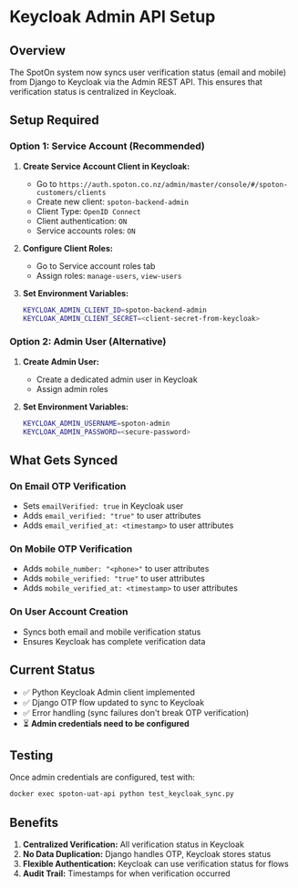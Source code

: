 # Keycloak Admin API Setup

## Overview

The SpotOn system now syncs user verification status (email and mobile) from Django to Keycloak via the Admin REST API. This ensures that verification status is centralized in Keycloak.

## Setup Required

### Option 1: Service Account (Recommended)

1. **Create Service Account Client in Keycloak:**
   - Go to `https://auth.spoton.co.nz/admin/master/console/#/spoton-customers/clients`
   - Create new client: `spoton-backend-admin`
   - Client Type: `OpenID Connect`
   - Client authentication: `ON`
   - Service accounts roles: `ON`

2. **Configure Client Roles:**
   - Go to Service account roles tab
   - Assign roles: `manage-users`, `view-users`

3. **Set Environment Variables:**
   ```bash
   KEYCLOAK_ADMIN_CLIENT_ID=spoton-backend-admin
   KEYCLOAK_ADMIN_CLIENT_SECRET=<client-secret-from-keycloak>
   ```

### Option 2: Admin User (Alternative)

1. **Create Admin User:**
   - Create a dedicated admin user in Keycloak
   - Assign admin roles

2. **Set Environment Variables:**
   ```bash
   KEYCLOAK_ADMIN_USERNAME=spoton-admin
   KEYCLOAK_ADMIN_PASSWORD=<secure-password>
   ```

## What Gets Synced

### On Email OTP Verification
- Sets `emailVerified: true` in Keycloak user
- Adds `email_verified: "true"` to user attributes
- Adds `email_verified_at: <timestamp>` to user attributes

### On Mobile OTP Verification  
- Adds `mobile_number: "<phone>"` to user attributes
- Adds `mobile_verified: "true"` to user attributes
- Adds `mobile_verified_at: <timestamp>` to user attributes

### On User Account Creation
- Syncs both email and mobile verification status
- Ensures Keycloak has complete verification data

## Current Status

- ✅ Python Keycloak Admin client implemented
- ✅ Django OTP flow updated to sync to Keycloak
- ✅ Error handling (sync failures don't break OTP verification)
- ⏳ **Admin credentials need to be configured**

## Testing

Once admin credentials are configured, test with:

```bash
docker exec spoton-uat-api python test_keycloak_sync.py
```

## Benefits

1. **Centralized Verification:** All verification status in Keycloak
2. **No Data Duplication:** Django handles OTP, Keycloak stores status
3. **Flexible Authentication:** Keycloak can use verification status for flows
4. **Audit Trail:** Timestamps for when verification occurred 